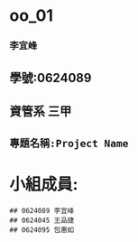 # oo_01
### 李宜峰
## 學號:0624089
## 資管系 三甲
## `專題名稱:Project Name`
# 小組成員:
```
## 0624089 李宜峰
## 0624045 王品捷
## 0624095 包惠如 

